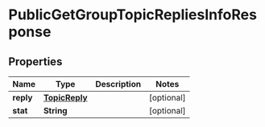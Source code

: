 

# PublicGetGroupTopicRepliesInfoResponse


## Properties

| Name | Type | Description | Notes |
|------------ | ------------- | ------------- | -------------|
|**reply** | [**TopicReply**](TopicReply.md) |  |  [optional] |
|**stat** | **String** |  |  [optional] |



